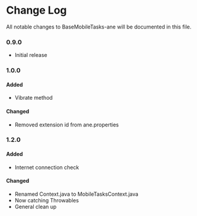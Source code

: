 # Change Log
All notable changes to BaseMobileTasks-ane will be documented in this file.

### 0.9.0
- Initial release

### 1.0.0
#### Added
- Vibrate method

#### Changed
- Removed extension id from ane.properties

### 1.2.0
#### Added
- Internet connection check

#### Changed
- Renamed Context.java to MobileTasksContext.java
- Now catching Throwables
- General clean up
